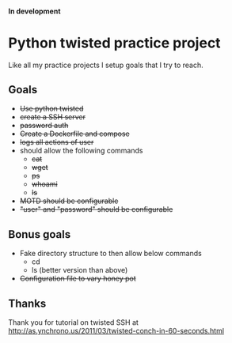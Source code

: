 #### In development
# Python twisted practice project

Like all my practice projects I setup goals that I try to reach.

## Goals
* ~~Use python twisted~~
* ~~create a SSH server~~
* ~~password auth~~
* ~~Create a Dockerfile and compose~~
* ~~logs all actions of user~~
* should allow the following commands
    *  ~~cat~~
    * ~~wget~~
    * ~~ps~~
    * ~~whoami~~
    * ~~ls~~
* ~~MOTD should be configurable~~
* ~~"user" and "password" should be configurable~~


## Bonus goals
* Fake directory structure to then allow below commands
    * cd
    * ls (better version than above)
* ~~Configuration file to vary honey pot~~

## Thanks
Thank you for tutorial on twisted SSH at http://as.ynchrono.us/2011/03/twisted-conch-in-60-seconds.html
